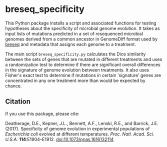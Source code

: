 # breseq_specificity

This Python package installs a script and associated functions for testing hypotheses about the specificity of microbial genome evolution. It takes as input lists of mutations predicted in a set of resequenced microbial genomes derived from a common ancestor in GenomeDiff format used by [breseq](https://guides.github.com/features/mastering-markdown/) and metadata that assigns each genome to a treatment.

The main script `breseq_specificity.py` calculates the Dice similarity between the sets of genes that are mutated in different treatments and uses a randomization test to determine if there are significant overall differences in the signature of genome evolution between treatments. It also uses Fisher's exact test to determine if mutations in certain 'signature' genes are concentrated in any one treatment more than would be expected by chance.


## Citation

If you use this package, please cite:

Deatherage, D.E., Kepner, J.L., Bennett, A.F., Lenski, R.E., and Barrick, J.E. (2017). Specificity of genome evolution in experimental populations of *Escherichia coli* evolved at different temperatures. *Proc. Natl. Acad. Sci. U.S.A.* **114**:E1904–E1912. [doi:10.1073/pnas.1616132114](https://doi.org/10.1073/pnas.1616132114)
